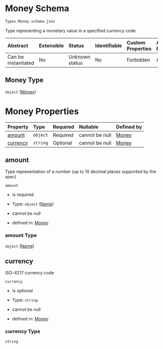 # Money Schema

```txt
Types.Money.schema.json
```

Type representing a monetary value in a specified currency code

| Abstract            | Extensible | Status         | Identifiable | Custom Properties | Additional Properties | Access Restrictions | Defined In                                                             |
| :------------------ | :--------- | :------------- | :----------- | :---------------- | :-------------------- | :------------------ | :--------------------------------------------------------------------- |
| Can be instantiated | No         | Unknown status | No           | Forbidden         | Allowed               | none                | [Money.schema.json](../types/Money.schema.json "open original schema") |

## Money Type

`object` ([Money](money.md))

# Money Properties

| Property              | Type     | Required | Nullable       | Defined by                                                                           |
| :-------------------- | :------- | :------- | :------------- | :----------------------------------------------------------------------------------- |
| [amount](#amount)     | `object` | Required | cannot be null | [Money](stockplan-properties-name.md "Types.Numeric.schema.json#/properties/amount") |
| [currency](#currency) | `string` | Optional | cannot be null | [Money](money-properties-currency.md "Types.Money.schema.json#/properties/currency") |

## amount

Type representation of a number (up to 10 decimal places supported by the spec)

`amount`

*   is required

*   Type: `object` ([Name](stockplan-properties-name.md))

*   cannot be null

*   defined in: [Money](stockplan-properties-name.md "Types.Numeric.schema.json#/properties/amount")

### amount Type

`object` ([Name](stockplan-properties-name.md))

## currency

ISO-4217 currency code

`currency`

*   is optional

*   Type: `string`

*   cannot be null

*   defined in: [Money](money-properties-currency.md "Types.Money.schema.json#/properties/currency")

### currency Type

`string`
